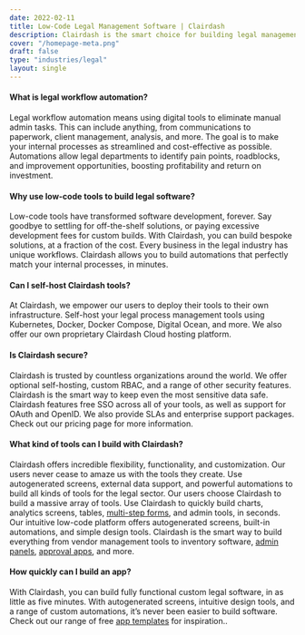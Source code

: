 ```yaml
---
date: 2022-02-11
title: Low-Code Legal Management Software | Clairdash
description: Clairdash is the smart choice for building legal management software. Our open-source, low-code platform is ideal for automating all kinds of admin tasks in the legal industry.
cover: "/homepage-meta.png"
draft: false
type: "industries/legal"
layout: single
---
```


#### What is legal workflow automation?
Legal workflow automation means using digital tools to eliminate manual admin tasks. This can include anything, from communications to paperwork, client management, analysis, and more. The goal is to make your internal processes as streamlined and cost-effective as possible. Automations allow legal departments to identify pain points, roadblocks, and improvement opportunities, boosting profitability and return on investment. 

#### Why use low-code tools to build legal software?
Low-code tools have transformed software development, forever. Say goodbye to settling for off-the-shelf solutions, or paying excessive development fees for custom builds. With Clairdash, you can build bespoke solutions, at a fraction of the cost. Every business in the legal industry has unique workflows. Clairdash allows you to build automations that perfectly match your internal processes, in minutes.

#### Can I self-host Clairdash tools?
At Clairdash, we empower our users to deploy their tools to their own infrastructure. Self-host your legal process management tools using Kubernetes, Docker, Docker Compose, Digital Ocean, and more. We also offer our own proprietary Clairdash Cloud hosting platform.

####  Is Clairdash secure?
Clairdash is trusted by countless organizations around the world. We offer optional self-hosting, custom RBAC, and a range of other security features. Clairdash is the smart way to keep even the most sensitive data safe. Clairdash features free SSO across all of your tools, as well as support for OAuth and OpenID. We also provide SLAs and enterprise support packages. Check out our pricing page for more information.

#### What kind of tools can I build with Clairdash?
Clairdash offers incredible flexibility, functionality, and customization. Our users never cease to amaze us with the tools they create. Use autogenerated screens, external data support, and powerful automations to build all kinds of tools for the legal sector.
Our users choose Clairdash to build a massive array of tools. Use Clairdash to quickly build charts, analytics screens, tables, [multi-step forms](https://clairdash.com/forms), and admin tools, in seconds. Our intuitive low-code platform offers autogenerated screens, built-in automations, and simple design tools. Clairdash is the smart way to build everything from vendor management tools to inventory software, [admin panels](https://clairdash.com/admin-panels), [approval apps](https://clairdash.com/approval-apps), and more.

#### How quickly can I build an app?
With Clairdash, you can build fully functional custom legal software, in as little as five minutes. With autogenerated screens, intuitive design tools, and a range of custom automations, it’s never been easier to build software.
Check out our range of free [app templates](https://clairdash.com/templates) for inspiration..

